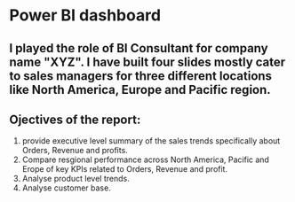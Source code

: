 # Power BI dashboard  
## I played the role of BI Consultant for company name "XYZ". I have built four slides mostly cater to sales managers for three different locations like North America, Europe and Pacific region.
## Ojectives of the report:
1. provide executive level summary of the sales trends specifically about Orders, Revenue and profits.
2. Compare resgional performance across North America, Pacific and Erope of key KPIs related to Orders, Revenue and profit.
3. Analyse product level trends.
4. Analyse customer base.

